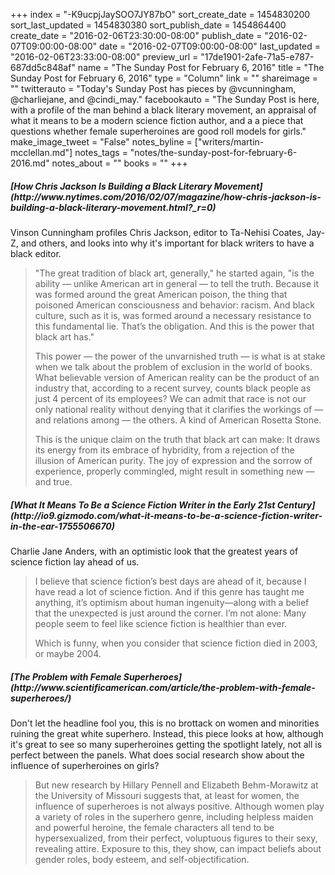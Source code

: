 +++
index = "-K9ucpjJaySOO7JY87bO"
sort_create_date = 1454830200
sort_last_updated = 1454830380
sort_publish_date = 1454864400
create_date = "2016-02-06T23:30:00-08:00"
publish_date = "2016-02-07T09:00:00-08:00"
date = "2016-02-07T09:00:00-08:00"
last_updated = "2016-02-06T23:33:00-08:00"
preview_url = "17de1901-2afe-71a5-e787-687dd5c848af"
name = "The Sunday Post for February 6, 2016"
title = "The Sunday Post for February 6, 2016"
type = "Column"
link = ""
shareimage = ""
twitterauto = "Today's Sunday Post has pieces by @vcunningham, @charliejane, and @cindi_may."
facebookauto = "The Sunday Post is here, with a profile of the man behind a black literary movement, an appraisal of what it means to be a modern science fiction author, and a a piece that questions whether female superheroines are good roll models for girls."
make_image_tweet = "False"
notes_byline = ["writers/martin-mcclellan.md"]
notes_tags = "notes/the-sunday-post-for-february-6-2016.md"
notes_about = ""
books = ""
+++
<h5>[How Chris Jackson Is Building a Black Literary Movement](http://www.nytimes.com/2016/02/07/magazine/how-chris-jackson-is-building-a-black-literary-movement.html?_r=0)</h5>

Vinson Cunningham profiles Chris Jackson, editor to Ta-Nehisi Coates, Jay-Z, and others, and looks into why it's important for black writers to have a black editor.

<blockquote>
	"The great tradition of black art, generally," he started again, "is the ability — unlike American art in general — to tell the truth. Because it was formed around the great American poison, the thing that poisoned American consciousness and behavior: racism. And black culture, such as it is, was formed around a necessary resistance to this fundamental lie. That’s the obligation. And this is the power that black art has."

<p>This power — the power of the unvarnished truth — is what is at stake when we talk about the problem of exclusion in the world of books. What believable version of American reality can be the product of an industry that, according to a recent survey, counts black people as just 4 percent of its employees? We can admit that race is not our only national reality without denying that it clarifies the workings of — and relations among — the others. A kind of American Rosetta Stone.</p>

<p>This is the unique claim on the truth that black art can make: It draws its energy from its embrace of hybridity, from a rejection of the illusion of American purity. The joy of expression and the sorrow of experience, properly commingled, might result in something new — and true.</p>
</blockquote>

<h5>[What It Means To Be a Science Fiction Writer in the Early 21st Century](http://io9.gizmodo.com/what-it-means-to-be-a-science-fiction-writer-in-the-ear-1755506670)</h5>

Charlie Jane Anders, with an optimistic look that the greatest years of science fiction lay ahead of us.

<blockquote>
	<p>I believe that science fiction’s best days are ahead of it, because I have read a lot of science fiction. And if this genre has taught me anything, it’s optimism about human ingenuity—along with a belief that the unexpected is just around the corner. I’m not alone: Many people seem to feel like science fiction is healthier than ever.</p>

<p>Which is funny, when you consider that science fiction died in 2003, or maybe 2004.</p>
</blockquote>

<h5>[The Problem with Female Superheroes](http://www.scientificamerican.com/article/the-problem-with-female-superheroes/)</h5>

Don't let the headline fool you, this is no brottack on women and minorities ruining the great white superhero. Instead, this piece looks at how, although it's great to see so many superheroines getting the spotlight lately, not all is perfect between the panels. What does social research show about the influence of superheroines on girls?

<blockquote>But new research by Hillary Pennell and Elizabeth Behm-Morawitz at the University of Missouri suggests that, at least for women, the influence of superheroes is not always positive. Although women play a variety of roles in the superhero genre, including helpless maiden and powerful heroine, the female characters all tend to be hypersexualized, from their perfect, voluptuous figures to their sexy, revealing attire.  Exposure to this, they show, can impact beliefs about gender roles, body esteem, and self-objectification.</blockquote>
